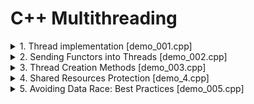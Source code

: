 # C++ Multithreading

<details>

<summary>1. Thread implementation [demo_001.cpp]</summary>

# Thread implementation

## Overview

This program demonstrates basic multithreading in C++ using the `<thread>` library. It creates two concurrent threads that print messages to the console: the main thread and a spawned worker thread.

## What This Code Does

The program spawns a secondary thread (`t1`) that runs the `func1()` function while the main thread continues its own execution. Both threads attempt to print 100 messages to the console:

- **Thread T1**: Prints `--T1` 100 times
- **Main Thread**: Prints `MAIN--` 100 times

Because both threads write to `std::cout` concurrently, the output will be interleaved in an unpredictable pattern.

## Key Concepts Demonstrated

### 1. **Thread Creation**
```cpp
std::thread t1(func1);
```
Creates a new thread that immediately begins executing the `func1()` function.

### 2. **Thread Joining**
```cpp
t1.join();
```
The main thread waits for thread `t1` to complete before continuing. This is crucial because:
- A thread object must be either joined or detached before it's destroyed
- Failing to join/detach causes the program to call `std::terminate()`

### 3. **Exception-Safe Thread Management**
The try-catch block ensures that even if an exception occurs in the main thread:
- The spawned thread `t1` is properly joined (cleanup)
- The exception is then re-thrown for proper error handling
- This prevents thread leaks and undefined behavior

## Building and Running

### Compilation
```bash
g++ -std=c++11 -pthread demo_001.cpp -o threading_demo
```

### Execution
```bash
./threading_demo
```

## Important Notes

- **Thread Safety**: This code has a race condition. Multiple threads writing to `std::cout` simultaneously can cause garbled output. For production code, use proper synchronization (mutexes) when accessing shared resources.
- **C++11 Required**: The `<thread>` library requires C++11 or later.
- **Compilation Flag**: Use `-pthread` flag when compiling with GCC/Clang to link the threading library.

## Learning Points

This example is ideal for understanding:
- How to create and manage threads in C++
- Why proper thread joining is essential
- The importance of exception-safe thread management
- The concept of concurrent execution and race conditions

</details>

<details>

<summary>2. Sending Functors into Threads [demo_002.cpp]</summary>

# Sending Functors into Threads

## Overview

This program demonstrates advanced C++ threading concepts including functors, parameter passing methods, move semantics, and thread management. It's structured as six progressive demonstrations that build upon each other to teach different aspects of multithreading.

## What This Code Demonstrates

### Demo 1: Basic Functor Threading
Shows how to use a functor (function object) with threads. A functor is created, then passed to a thread constructor.

```cpp
MyFunctor1 fuctr;
std::thread t(fuctr);
```

### Demo 2: Inline Functor Creation
Demonstrates creating a temporary functor object directly in the thread constructor. The extra parentheses `((MyFunctor1()))` prevent the "most vexing parse" - a C++ ambiguity where the compiler might interpret it as a function declaration.

```cpp
std::thread t((MyFunctor1()));
```

### Demo 3: Passing Arguments by Reference
Uses `std::ref()` to pass a reference to a thread. Both the main thread and the spawned thread can access and modify the same variable.

```cpp
std::string mytext = "message to T";
std::thread t((MyFunctor2()), std::ref(mytext));
```

**Key Point**: The variable remains valid and accessible in the main thread.

### Demo 4: Move Semantics
Demonstrates `std::move()` to transfer ownership of a variable to the thread. After moving, the original variable becomes empty (moved-from state).

```cpp
std::thread t((MyFunctor3()), std::move(mytext));
// mytext is now empty!
```

**Important**: The original comment mentions segmentation fault, but actually, the moved-from string is just empty - printing it is safe but shows nothing.

### Demo 5: Moving Thread Objects
Shows that threads cannot be copied, only moved. This transfers ownership of the thread from one `std::thread` object to another.

```cpp
std::thread t2 = std::move(t);
// t is no longer joinable; must use t2
```

**Key Concept**: `std::thread` is a move-only type. After moving, the original thread object is in a non-joinable state.

### Demo 6: Thread IDs
Demonstrates how to retrieve and track thread identifiers using `get_id()` and `std::this_thread::get_id()`.

```cpp
std::cout << "main thread ID:" << std::this_thread::get_id() << std::endl;
std::cout << "t ID:" << t.get_id() << std::endl;
```

After moving a thread, the original thread object shows an invalid ID, while the new object retains the actual thread ID.

## Key Concepts Explained

### Functors vs Functions
A **functor** is a class that overloads the `operator()`, making objects of that class callable like functions. Functors can maintain state and are ideal for thread operations.

### Most Vexing Parse
The extra parentheses in `std::thread t((MyFunctor1()))` prevent C++ from interpreting this as a function declaration instead of object creation.

### std::ref() vs std::move()
- **`std::ref()`**: Passes a reference wrapper, allowing shared access to the variable
- **`std::move()`**: Transfers ownership, making the original variable invalid

### Thread Move Semantics
Threads cannot be copied (no copy constructor) but can be moved. This ensures only one object manages each thread's lifetime.

### Hardware Concurrency
`std::thread::hardware_concurrency()` returns the number of concurrent threads supported by the hardware (typically the number of CPU cores). This helps avoid **over-subscription** - creating more threads than the system can efficiently handle.

## Building and Running

### Compilation
```bash
g++ -std=c++11 -pthread demo_002.cpp -o threading_demo
```

### Execution
```bash
./threading_demo
```

## Expected Output

**Note**: Thread IDs and their exact output format may vary by system.

## Important Concepts

### Move-Only Types
`std::thread` is move-only to prevent resource management issues:
- Copying would create two objects managing the same thread
- Only one object should be responsible for joining/detaching
- Moving transfers this responsibility safely

### Parameter Passing Safety
When passing parameters to threads:
- **By value**: Safe, but creates a copy
- **By reference with `std::ref()`**: Fast, but requires careful lifetime management
- **By move with `std::move()`**: Efficient for large objects, transfers ownership

### Exception Safety
All demos use try-catch blocks to ensure threads are properly joined even if exceptions occur, preventing resource leaks and undefined behavior.

## Common Pitfalls

1. **Forgetting std::ref()**: Without it, arguments are copied even if the functor expects a reference
2. **Using moved-from objects**: After `std::move()`, the original object is in an unspecified state
3. **Not joining moved threads**: After moving a thread, join the new owner, not the original
4. **Over-subscription**: Creating too many threads can degrade performance

## Learning Objectives

This example teaches:
- How to use functors with threads
- Different methods of passing arguments to threads
- Move semantics in the context of thread management
- Thread ownership and lifetime management
- How to query system threading capabilities
- Exception-safe thread management patterns

## Requirements

- C++11 or later
- POSIX threads library (linked with `-pthread`)
- Compiler: GCC, Clang, or MSVC with C++11 support

</details>

<details>

<summary>3. Thread Creation Methods [demo_003.cpp]</summary>

# Thread Creation Methods

## Overview

This program demonstrates the various ways to create threads in C++11 and beyond. It showcases different object passing mechanisms, lambda functions, and member function invocation patterns with threads.

## ⚠️ Critical Bug Warning

**This code has a serious bug**: Threads `t1`, `t2`, `t3`, `t4`, and `t5` are never joined or detached before the program exits. This will cause the program to call `std::terminate()` and crash. In production code, every thread must be either joined or detached before destruction.

## Thread Creation Methods Demonstrated

### 1. Passing Objects by Value (Copy)
```cpp
std::thread t1(cl, 1);
```
- Creates a **copy** of the object `cl`
- Calls `operator()(1)` on the copy
- Safe: the thread has its own independent copy
- Cost: Memory overhead from copying

### 2. Passing Objects by Reference
```cpp
std::thread t2(std::ref(cl), 2);
```
- Wraps `cl` with `std::ref()` to pass by reference
- Calls `operator()(2)` on the original object
- Efficient: No copying overhead
- **Danger**: Must ensure the object outlives the thread

### 3. Passing Objects with Move Semantics
```cpp
std::thread t3(std::move(cl), 3);
```
- Transfers ownership of `cl` to the thread
- Calls `operator()(3)` on the moved object
- After this, `cl` is in a valid but unspecified state
- Efficient for large objects

### 4. Creating Temporary Objects with Arguments
```cpp
std::thread t4(MYCLASS(), 4, "aaaa");
```
- Creates a temporary `MYCLASS` object inline
- Attempts to call `operator()(4, "aaaa")`
- **Note**: This requires a matching operator() signature

### 5. Creating Temporary Objects (Parameterless)
```cpp
std::thread t5(MYCLASS());
```
- Creates a temporary `MYCLASS` object inline
- Calls the parameterless `operator()()`

### 6. Lambda Functions
```cpp
std::thread t6([](std::string s){
    std::cout << "output: " << s+s << std::endl; 
    return s+s;
}, "CO");
```
- Defines an anonymous function inline
- Lambda syntax: `[captures](parameters){ body }`
- Empty `[]` means no captured variables
- Return values from lambdas in threads are ignored
- **This thread is properly joined!**

### 7. Member Functions with Object Copy
```cpp
std::thread t7(&MYCLASS::func1, cl, 7, "CO");
```
- `&MYCLASS::func1` is a pointer to member function
- First argument after the function pointer is the object
- `cl` is **copied** into the thread
- Equivalent to: `(copy_of_cl).func1(7, "CO")`
- **This thread is properly joined!**

### 8. Member Functions with Object Pointer
```cpp
std::thread t8(&MYCLASS::func1, &cl, 8, "CO");
```
- Uses `&cl` (pointer) instead of `cl` (copy)
- Calls member function on the **original** object
- Equivalent to: `(&cl)->func1(8, "CO")`
- More efficient (no copying), but requires careful lifetime management
- **This thread is properly joined!**

## Key Concepts

### Functors (Function Objects)
The `MYCLASS` has overloaded `operator()`, making its objects callable:
```cpp
MYCLASS obj;
obj();       // Calls operator()()
obj(5);      // Calls operator()(int)
```

### Thread Parameters
When you pass arguments to a thread:
1. The first argument is what to execute (function, lambda, functor)
2. Subsequent arguments are passed to that callable
3. Arguments are **copied by default** (use `std::ref()` for references)

### Member Function Pointers
Format: `&ClassName::memberFunction`
```cpp
std::thread t(&MYCLASS::func1, object_or_pointer, args...);
```
- If the second argument is an object: it's copied
- If the second argument is a pointer: the original is used

### Lambda Syntax
```cpp
[capture_list](parameters) -> return_type { body }
```
- `[]` - Capture nothing
- `[=]` - Capture all by value
- `[&]` - Capture all by reference
- `[x, &y]` - Capture x by value, y by reference

## Building and Running

### Compilation
```bash
g++ -std=c++11 -pthread demo_003.cpp -o thread_methods
```

### Execution
```bash
./thread_methods
```

## Expected Output

```
output: COCO
7 CO
8 CO
```

**Then the program will crash** with an error like:
```
terminate called without an active exception
Aborted (core dumped)
```

This happens because threads `t1` through `t5` are never joined.

## Fixed Version

To fix this code, you must join or detach all threads:

```cpp
int main(){
    MYCLASS cl;
    
    std::thread t1(cl, 1);
    std::thread t2(std::ref(cl), 2);
    std::thread t3(std::move(cl), 3);
    std::thread t4(MYCLASS(), 4, "aaaa");  
    std::thread t5(MYCLASS()); 
    
    // Join all threads before they go out of scope
    t1.join();
    t2.join();
    t3.join();
    t4.join();
    t5.join();
    
    std::thread t6([](std::string s){
        std::cout << "output: " << s+s << std::endl; 
        return s+s;
    }, "CO");
    t6.join();
    
    std::thread t7(&MYCLASS::func1, cl, 7, "CO");
    t7.join();
    
    std::thread t8(&MYCLASS::func1, &cl, 8, "CO");
    t8.join();
    
    return 0;
}
```

## When to Use Each Method

| Method | Use Case | Performance | Safety |
|--------|----------|-------------|--------|
| Copy (value) | Small objects, thread-local data needed | Slower (copy overhead) | Very safe |
| Reference (`std::ref`) | Large objects, shared state | Fast | Risky (lifetime management) |
| Move (`std::move`) | Unique ownership transfer | Fast | Safe (clear ownership) |
| Pointer | Member functions on existing objects | Fastest | Risky (lifetime management) |
| Lambda | Simple, inline operations | Depends on captures | Flexible |

## Common Pitfalls

1. **Forgetting to join/detach**: Always join or detach threads before they're destroyed
2. **Dangling references**: When using `std::ref()` or pointers, ensure the object outlives the thread
3. **Using moved-from objects**: After `std::move()`, don't use the original object
4. **Lambda captures**: Be careful capturing local variables by reference
5. **Return values**: Thread functions can return values, but they're ignored (use futures for return values)

## Learning Objectives

This example teaches:
- Multiple ways to create threads in C++
- How to pass objects to threads (copy, reference, move)
- How to call member functions in threads
- Lambda functions with threads
- The critical importance of thread lifetime management
- Function objects and operator overloading

## Requirements

- C++11 or later
- POSIX threads library (linked with `-pthread`)
- Compiler: GCC, Clang, or MSVC with C++11 support

</details>

<details>
<summary>4. Shared Resources Protection [demo_4.cpp] </summary>

# Mutex and Thread Synchronization

## Overview

This program demonstrates different approaches to thread synchronization in C++, progressing from unsafe code (race conditions) to best practices (RAII and encapsulation). It illustrates why mutexes are necessary and how to use them correctly.

## The Problem: Race Conditions

When multiple threads access shared resources (like `std::cout` or files) simultaneously without synchronization, you get **race conditions** - unpredictable behavior where output gets mixed or corrupted.

## Four Synchronization Approaches

### Demo 1: No Synchronization (❌ Bad)
```cpp
void func1() {
    std::cout << "T1 ---\n";  // Multiple threads writing without protection
}
```

**Problem**: Race condition - output from different threads gets interleaved and garbled.

**Example of bad output**:
```
T1 ----- 
m-ain
T1 --
main--
-
```

### Demo 2: Manual Mutex Locking (⚠️ Acceptable but Risky)
```cpp
void dispMessage1(std::string s) {
    mtx.lock();
    std::cout << s << std::endl;
    mtx.unlock();
}
```

**Advantages**:
- Protects the shared resource
- Prevents race conditions
- Simple to understand

**Problems**:
- If an exception occurs between `lock()` and `unlock()`, the mutex stays locked forever (deadlock)
- Easy to forget to unlock
- Not exception-safe
- Verbose and error-prone

### Demo 3: RAII with lock_guard (✅ Good)
```cpp
void dispMessage2(std::string s) {
    std::lock_guard<std::mutex> lock(mtx);
    std::cout << s << std::endl;
    // Lock automatically released when 'lock' goes out of scope
}
```

**Advantages**:
- Exception-safe: lock is released even if exceptions occur
- RAII (Resource Acquisition Is Initialization) pattern
- Can't forget to unlock
- Cleaner, more maintainable code

**Use when**: Protecting shared global resources accessed by multiple components

### Demo 4: Encapsulated Mutex (✅ Best Practice)
```cpp
class Logger {
    std::mutex mtx;      // Private mutex
    std::ofstream f;     // Private resource
public:
    void log(std::string s) {
        std::lock_guard<std::mutex> lock(mtx);
        f << s << std::endl;
    }
};
```

**Advantages**:
- Mutex is bound to the resource it protects
- Impossible to access the resource without the mutex
- Encapsulation: users can't misuse the resource
- Each instance has its own mutex (better concurrency)
- Clear ownership and responsibility

**Use when**: You own the resource and want to provide thread-safe access

## Key Concepts

### What is a Mutex?
A **mutex** (mutual exclusion) is a synchronization primitive that ensures only one thread can access a shared resource at a time.

### RAII (Resource Acquisition Is Initialization)
A C++ programming technique where:
1. Resources are acquired in a constructor
2. Resources are released in a destructor
3. Guarantees cleanup even when exceptions occur

`std::lock_guard` is a perfect example of RAII for mutex management.

### Race Condition
When multiple threads access shared data concurrently and at least one modifies it, without proper synchronization. The outcome depends on unpredictable thread scheduling.

### Deadlock
When a mutex is locked but never unlocked, causing all threads waiting for it to hang forever.

## Comparison of Approaches

| Approach | Exception-Safe | Easy to Use | Encapsulation | Recommended |
|----------|----------------|-------------|---------------|-------------|
| No sync | N/A | ✅ | N/A | ❌ Never |
| Manual lock/unlock | ❌ | ⚠️ | ❌ | ❌ Avoid |
| lock_guard | ✅ | ✅ | ⚠️ | ✅ For shared globals |
| Encapsulated | ✅ | ✅ | ✅ | ✅ For owned resources |

## Building and Running

### Compilation
```bash
g++ -std=c++11 -pthread demo_04.cpp -o mutex_demo
```

### Execution
```bash
./mutex_demo
```

The program will:
1. Show garbled output from Demo 1 (race condition)
2. Show clean output from Demo 2 and 3
3. Create `app.log` file with output from Demo 4

### Checking the Log File
```bash
cat app.log
```

## Expected Output

### Demo 1 (Garbled - Race Condition)
```
=== DEMO 1: No Synchronization (Race Condition) ===
T1 ------ 
main-
T1 -
---
-- main
T1 ---
[...mixed output...]
```

### Demo 2 & 3 (Clean - Synchronized)
```
=== DEMO 2: Manual Mutex Locking ===
T2 ---
--- main
T2 ---
--- main
[...clean alternating output...]

=== DEMO 3: RAII Mutex (lock_guard) ===
T2 ---
--- main
T2 ---
[...clean alternating output...]
```

### Demo 4 (app.log file)
```
T1 ---
--- main
T1 ---
--- main
[...all entries cleanly written...]
```

## Best Practices

### 1. Always Use RAII for Mutexes
❌ **Don't do this**:
```cpp
mtx.lock();
do_something();  // If this throws, mutex stays locked!
mtx.unlock();
```

✅ **Do this**:
```cpp
std::lock_guard<std::mutex> lock(mtx);
do_something();  // Exception-safe
```

### 2. Keep Critical Sections Small
```cpp
// ❌ Bad: Locks for too long
std::lock_guard<std::mutex> lock(mtx);
expensive_computation();
std::cout << result << std::endl;

// ✅ Good: Only lock when accessing shared resource
expensive_computation();
{
    std::lock_guard<std::mutex> lock(mtx);
    std::cout << result << std::endl;
}
```

### 3. Bind Mutexes to Resources
```cpp
// ✅ Best: Mutex and resource are encapsulated together
class ThreadSafeQueue {
    std::mutex mtx;
    std::queue<int> q;
public:
    void push(int val) {
        std::lock_guard<std::mutex> lock(mtx);
        q.push(val);
    }
};
```

### 4. Avoid Global Mutexes
Global mutexes create unnecessary contention. Use encapsulated mutexes when possible.

### 5. Use std::unique_lock for Advanced Features
If you need to unlock before scope ends or use condition variables:
```cpp
std::unique_lock<std::mutex> lock(mtx);
// Can call lock.unlock() manually if needed
```

## Common Pitfalls

### 1. Forgetting to Unlock (Manual Locking)
```cpp
mtx.lock();
if (error) return;  // BUG: mutex never unlocked!
mtx.unlock();
```
**Solution**: Use `lock_guard` or `unique_lock`

### 2. Locking the Same Mutex Twice (Deadlock)
```cpp
mtx.lock();
function_that_also_locks_mtx();  // Deadlock!
mtx.unlock();
```
**Solution**: Use `std::recursive_mutex` or restructure code

### 3. Accessing Resource Without Mutex
```cpp
class BadLogger {
    std::mutex mtx;
    std::ofstream f;  // public - can be accessed without mutex!
public:
    std::ofstream& getFile() { return f; }  // BAD!
};
```
**Solution**: Keep resources private, only expose thread-safe methods

### 4. Holding Locks Too Long
```cpp
std::lock_guard<std::mutex> lock(mtx);
expensive_network_call();  // Blocks all other threads!
```
**Solution**: Only lock around shared resource access

## When to Use Each Pattern

| Pattern | Use Case |
|---------|----------|
| **No synchronization** | Single-threaded code, thread-local data |
| **Manual lock/unlock** | Never (use RAII instead) |
| **lock_guard** | Simple mutex locking, can't unlock early |
| **unique_lock** | Need to unlock before scope ends, condition variables |
| **Encapsulated mutex** | Own the resource, want to provide thread-safe interface |

## Learning Objectives

This program teaches:
- Why synchronization is necessary (race conditions)
- How mutexes work
- The dangers of manual mutex management
- RAII pattern and its benefits
- Encapsulation as a best practice
- Exception-safe thread synchronization
- Resource ownership and mutex binding

## Requirements

- C++11 or later
- POSIX threads library (linked with `-pthread`)
- Compiler: GCC, Clang, or MSVC with C++11 support

## Further Reading

- `std::unique_lock` for more flexible locking
- `std::condition_variable` for thread signaling
- `std::shared_mutex` for reader-writer locks (C++17)
- `std::scoped_lock` for locking multiple mutexes (C++17)




</details>

<details> 
<summary>5. Avoiding Data Race: Best Practices [demo_005.cpp] </summary>

# Avoiding Data Race: Best Practices

## Overview

This program demonstrates the three fundamental principles for preventing data races in multithreaded C++ applications. It contrasts unsafe, buggy code with proper, thread-safe implementations to illustrate common pitfalls and their solutions.

## The Three Principles of Data Race Prevention

### 1. Use Mutex to Synchronize Data Access
Every access to shared data must be protected by a mutex. Without synchronization, concurrent reads and writes lead to undefined behavior.

### 2. Never Leak Handles to Data
Never return references or pointers to internal data. Doing so allows external code to bypass mutex protection.

### 3. Design Interface Appropriately
Combine related operations into single atomic actions. Avoid interfaces that require multiple sequential calls where race conditions can occur between calls.

## Code Structure

### Bad Examples (What NOT to Do)

#### ❌ UnsafeCounter - No Synchronization
```cpp
class UnsafeCounter {
public:
    int count = 0;  // Public, unprotected
    void increment() { count++; }  // Race condition!
};
```
**Problem**: Multiple threads can read and write `count` simultaneously, causing lost updates.

#### ❌ LeakyStack - Leaking Data Handles
```cpp
class LeakyStack {
    std::vector<int> data;
public:
    std::vector<int>& getData() { 
        return data;  // DANGER: Returns reference to internal data
    }
};
```
**Problem**: External code can modify `data` without holding the mutex, bypassing all protection.

#### ❌ BadStack - Poor Interface Design
```cpp
bool isEmpty();  // Check
int top();       // Action
void pop();      // Another action
```
**Problem**: TOCTOU (Time-Of-Check-Time-Of-Use) bug. Another thread might modify the stack between `isEmpty()` and `top()` calls.

### Good Examples (Best Practices)

#### ✅ SafeStack - Proper Design
```cpp
class SafeStack {
private:
    std::mutex mtx;           // Principle 1: Mutex for synchronization
    std::vector<int> data;    // Principle 2: Private data (no leaks)
    
public:
    // Principle 3: Atomic check-and-action
    bool tryPop(int& result) {
        std::lock_guard<std::mutex> lock(mtx);
        if (data.empty()) return false;
        result = data.back();
        data.pop_back();
        return true;  // Check and action combined atomically
    }
    
    // Returns COPY, not reference
    std::vector<int> getAllData() const {
        std::lock_guard<std::mutex> lock(mtx);
        return data;  // Safe: returns a copy
    }
};
```

#### ✅ SafeLogger - Encapsulated Resource
```cpp
class SafeLogger {
private:
    mutable std::mutex mtx;
    std::ofstream logFile;  // Private, protected by mtx
    
public:
    void log(const std::string& message) {
        std::lock_guard<std::mutex> lock(mtx);
        logFile << message << std::endl;
    }
    
    // Deleted copy operations prevent accidental misuse
    SafeLogger(const SafeLogger&) = delete;
    SafeLogger& operator=(const SafeLogger&) = delete;
};
```

#### ✅ SafeCounter - Complete Protection
```cpp
class SafeCounter {
private:
    mutable std::mutex mtx;
    int count;
    
public:
    void increment() {
        std::lock_guard<std::mutex> lock(mtx);
        ++count;
    }
    
    int getCount() const {
        std::lock_guard<std::mutex> lock(mtx);
        return count;  // Returns copy, not reference
    }
};
```

## Demonstrations

### Demo 1: Race Condition with Unsafe Counter
Two threads increment a counter 10,000 times each. Expected result: 20,000. Actual result: unpredictable (often less due to lost updates).

**Output**:
```
Expected count: 20000
Actual count: 17843
Race condition likely caused incorrect result!
```

### Demo 2: Data Leak Danger
Shows how returning a reference to internal data allows external code to modify it without mutex protection.

### Demo 3: Bad Interface Design (TOCTOU Bug)
Demonstrates the Time-Of-Check-Time-Of-Use vulnerability:
```cpp
if (!stack.isEmpty()) {  // Thread A checks
    // Thread B might pop here!
    value = stack.top(); // Thread A crashes
}
```

### Demo 4: Safe Stack
Multiple producer and consumer threads safely interact with the stack using atomic operations.

### Demo 5: Safe Logger
Three threads write to the same log file concurrently without corruption.

**Output in thread_safe.log**:
```
[140234567890] Message 0 from thread 1
[140234567891] Message 0 from thread 2
[140234567892] Message 0 from thread 3
...
```

### Demo 6: Safe Counter
Two threads increment a counter 10,000 times each. Result: always exactly 20,000.

**Output**:
```
Expected count: 20000
Actual count: 20000
Perfect! No race condition.
```

## Building and Running

### Compilation
```bash
g++ -std=c++11 -pthread main.cpp -o data_race_demo
```

### Execution
```bash
./data_race_demo
```

### Check Log File
```bash
cat thread_safe.log
```

## Key Concepts

### Data Race
Occurs when:
1. Two or more threads access the same memory location concurrently
2. At least one access is a write
3. There is no synchronization

**Result**: Undefined behavior, corrupted data, crashes.

### TOCTOU (Time-Of-Check-Time-Of-Use)
A race condition where the state changes between checking a condition and acting on it.

**Example**:
```cpp
// Bad: Check and use are separate
if (!isEmpty()) {      // Check at time T1
    value = top();     // Use at time T2 (state might have changed!)
}

// Good: Check and use are atomic
if (tryPop(value)) {   // Check and use happen together
    // Use value
}
```

### Handle Leaking
Returning references or pointers to internal data that should be protected by a mutex.

**Why it's dangerous**:
```cpp
std::vector<int>& data = obj.getData();  // Gets internal reference
// Now 'data' can be modified without holding obj's mutex!
data.push_back(42);  // DANGER: No mutex protection
```

### RAII (Resource Acquisition Is Initialization)
Using `std::lock_guard` ensures mutex is always released, even during exceptions.

## Best Practices Checklist

### ✅ Always Do
- [ ] Protect all shared data with mutexes
- [ ] Use `std::lock_guard` or `std::unique_lock` (RAII)
- [ ] Keep data members private
- [ ] Return copies, not references to internal data
- [ ] Combine check-and-action into single operations
- [ ] Make mutexes `mutable` for const methods that need to lock
- [ ] Delete copy constructors for classes with mutexes

### ❌ Never Do
- [ ] Access shared data without holding a lock
- [ ] Return references/pointers to protected data
- [ ] Manually lock/unlock (use RAII instead)
- [ ] Design interfaces that require multiple calls (TOCTOU risk)
- [ ] Lock in one function and unlock in another
- [ ] Hold locks longer than necessary

## Common Patterns

### Pattern 1: Thread-Safe Getter (Return Copy)
```cpp
Type getValue() const {
    std::lock_guard<std::mutex> lock(mtx);
    return internalValue;  // Returns a copy
}
```

### Pattern 2: Atomic Check-and-Action
```cpp
bool tryOperation(Result& output) {
    std::lock_guard<std::mutex> lock(mtx);
    if (!canPerformOperation()) {
        return false;
    }
    output = performOperation();
    return true;
}
```

### Pattern 3: Exception-Safe Modification
```cpp
void modify(const Input& input) {
    std::lock_guard<std::mutex> lock(mtx);
    // All operations here are protected
    // Lock automatically released even if exception occurs
}
```

### Pattern 4: Encapsulated Resource
```cpp
class ThreadSafeResource {
private:
    std::mutex mtx;
    Resource resource;  // Never exposed
public:
    void safeOperation() {
        std::lock_guard<std::mutex> lock(mtx);
        resource.doSomething();
    }
};
```

## Comparison Table

| Aspect | Bad Practice | Good Practice |
|--------|-------------|---------------|
| **Synchronization** | No mutex | Mutex on all accesses |
| **Data Access** | Public members | Private members only |
| **Return Values** | References/pointers | Copies or smart pointers |
| **Interface** | Separate check/action | Atomic operations |
| **Lock Management** | Manual lock/unlock | RAII (lock_guard) |
| **Copy Operations** | Default copy | Deleted for mutex classes |

## Advanced Topics

### When to Use const and mutable
```cpp
class ThreadSafe {
    mutable std::mutex mtx;  // Can be locked in const methods
    int data;
    
public:
    int getData() const {  // const method
        std::lock_guard<std::mutex> lock(mtx);  // OK: mtx is mutable
        return data;
    }
};
```

### Why Delete Copy Operations
```cpp
class Logger {
    std::mutex mtx;  // Mutexes are not copyable
    
    // Explicitly delete copy operations
    Logger(const Logger&) = delete;
    Logger& operator=(const Logger&) = delete;
};
```
Prevents accidental copying which would break mutex semantics.

### Returning Smart Pointers (Advanced)
If you must return a pointer:
```cpp
std::shared_ptr<const Data> getData() const {
    std::lock_guard<std::mutex> lock(mtx);
    return std::make_shared<Data>(internalData);  // Returns copy as smart pointer
}
```

## Common Mistakes and Fixes

### Mistake 1: Returning Reference
```cpp
// ❌ Bad
const std::vector<int>& getData() {
    return data;  // Leaks handle!
}

// ✅ Good
std::vector<int> getData() const {
    std::lock_guard<std::mutex> lock(mtx);
    return data;  // Returns copy
}
```

### Mistake 2: Split Operations
```cpp
// ❌ Bad - TOCTOU bug
if (!queue.empty()) {       // Thread A checks
    value = queue.front();  // Thread B might clear queue here
    queue.pop();            // Crash or wrong value!
}

// ✅ Good - Atomic operation
if (queue.tryPop(value)) {
    // value is safely obtained
}
```

### Mistake 3: Inconsistent Locking
```cpp
// ❌ Bad - Some methods don't lock
void setValue(int v) { value = v; }  // No lock!
int getValue() { 
    std::lock_guard<std::mutex> lock(mtx);
    return value; 
}

// ✅ Good - All methods lock
void setValue(int v) { 
    std::lock_guard<std::mutex> lock(mtx);
    value = v; 
}
```

## Learning Objectives

This program teaches:
- The three principles of data race prevention
- How to identify race conditions
- Proper mutex usage with RAII
- Dangers of leaking data handles
- TOCTOU vulnerabilities and solutions
- Thread-safe class design patterns
- When and why to delete copy operations
- Exception-safe synchronization

## Requirements

- C++11 or later
- POSIX threads library (linked with `-pthread`)
- Compiler: GCC, Clang, or MSVC with C++11 support

## Conclusion

Data races are one of the most challenging bugs to find and fix. By following these three principles religiously, you can write thread-safe code that is robust, maintainable, and correct. Always remember:

1. **Synchronize**: Use mutexes for all shared data access
2. **Encapsulate**: Never leak handles to internal data
3. **Design Atomically**: Combine related operations

These principles are not optional—they are essential for correct multithreaded programming.

</details>